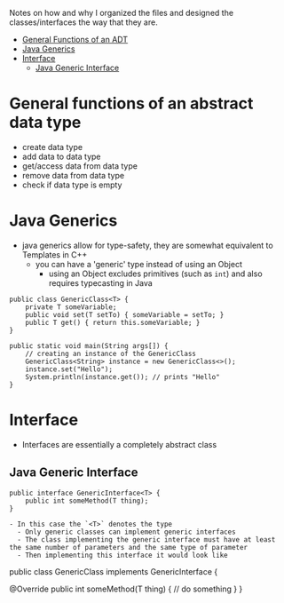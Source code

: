 Notes on how and why I organized the files and designed the classes/interfaces the way that they are.

- [General Functions of an ADT](#general-functions-of-an-abstract-data-type)
- [Java Generics](#java-generics)
- [Interface](#interface)
  - [Java Generic Interface](#java-generic-interface)

# General functions of an abstract data type

- create data type
- add data to data type
- get/access data from data type
- remove data from data type
- check if data type is empty

# Java Generics

- java generics allow for type-safety, they are somewhat equivalent to Templates in C++
  - you can have a 'generic' type instead of using an Object
    - using an Object excludes primitives (such as `int`) and also requires typecasting in Java

```
public class GenericClass<T> {
    private T someVariable;
    public void set(T setTo) { someVariable = setTo; }
    public T get() { return this.someVariable; }
}

public static void main(String args[]) {
    // creating an instance of the GenericClass
    GenericClass<String> instance = new GenericClass<>();
    instance.set("Hello");
    System.println(instance.get()); // prints "Hello"
}
```

# Interface

- Interfaces are essentially a completely abstract class

## Java Generic Interface

```
public interface GenericInterface<T> {
    public int someMethod(T thing);
}

- In this case the `<T>` denotes the type
  - Only generic classes can implement generic interfaces
  - The class implementing the generic interface must have at least the same number of parameters and the same type of parameter
  - Then implementing this interface it would look like

```

public class GenericClass<T> implements GenericInterface<T> {
  
 @Override
public int someMethod(T thing) {
// do something
}
}

```

```
